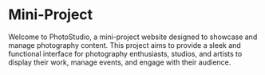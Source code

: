# Mini-Project
Welcome to PhotoStudio, a mini-project website designed to showcase and manage photography content. This project aims to provide a sleek and functional interface for photography enthusiasts, studios, and artists to display their work, manage events, and engage with their audience.
